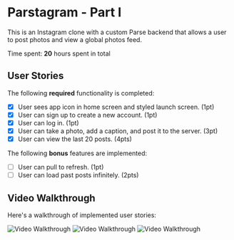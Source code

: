 # Parstagram - Part I

This is an Instagram clone with a custom Parse backend that allows a user to post photos and view a global photos feed.

Time spent: **20** hours spent in total

## User Stories

The following **required** functionality is completed:

- [x] User sees app icon in home screen and styled launch screen. (1pt)
- [x] User can sign up to create a new account. (1pt)
- [x] User can log in. (1pt)
- [x] User can take a photo, add a caption, and post it to the server. (3pt)
- [x] User can view the last 20 posts. (4pts)

The following **bonus** features are implemented:

- [ ] User can pull to refresh. (1pt)
- [ ] User can load past posts infinitely. (2pts)

## Video Walkthrough

Here's a walkthrough of implemented user stories:

<img src='http://g.recordit.co/hIjIYRomKv.gif' title='Video Walkthrough' width='' alt='Video Walkthrough' />

<img src='http://g.recordit.co/t4KJZoFn18.gif' title='Video Walkthrough' width='' alt='Video Walkthrough' />

<img src='http://g.recordit.co/LZwEKg5Ghe.gif' title='Video Walkthrough' width='' alt='Video Walkthrough' />
